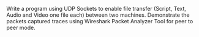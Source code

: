 Write a program using UDP Sockets to enable file transfer (Script, Text, Audio and Video
one file each) between two machines. Demonstrate the packets captured traces using Wireshark
Packet Analyzer Tool for peer to peer mode.
